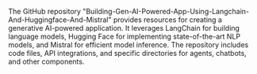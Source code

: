 The GitHub repository "Building-Gen-AI-Powered-App-Using-Langchain-And-Huggingface-And-Mistral"  provides resources for creating a generative AI-powered application. It leverages LangChain for building language models, Hugging Face for implementing state-of-the-art NLP models, and Mistral for efficient model inference. The repository includes code files, API integrations, and specific directories for agents, chatbots, and other components.
